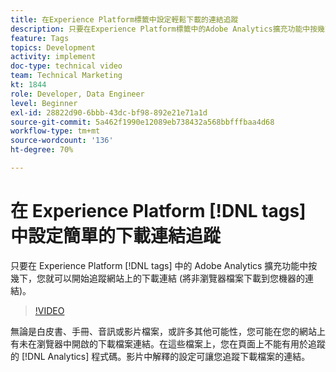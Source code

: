 ```yaml
---
title: 在Experience Platform標籤中設定輕鬆下載的連結追蹤
description: 只要在Experience Platform標籤中的Adobe Analytics擴充功能中按幾下，您就可以開始追蹤網站上的下載連結（將非瀏覽器檔案下載至電腦的連結）。
feature: Tags
topics: Development
activity: implement
doc-type: technical video
team: Technical Marketing
kt: 1844
role: Developer, Data Engineer
level: Beginner
exl-id: 28822d90-6bbb-43dc-bf98-892e21e71a1d
source-git-commit: 5a462f1990e12089eb738432a568bbfffbaa4d68
workflow-type: tm+mt
source-wordcount: '136'
ht-degree: 70%

---
```


# 在 Experience Platform [!DNL tags] 中設定簡單的下載連結追蹤

只要在 Experience Platform [!DNL tags] 中的 Adobe Analytics 擴充功能中按幾下，您就可以開始追蹤網站上的下載連結 (將非瀏覽器檔案下載到您機器的連結)。

>[!VIDEO](https://video.tv.adobe.com/v/25762/?quality=12&learn=on)

無論是白皮書、手冊、音訊或影片檔案，或許多其他可能性，您可能在您的網站上有未在瀏覽器中開啟的下載檔案連結。在這些檔案上，您在頁面上不能有用於追蹤的 [!DNL Analytics] 程式碼。影片中解釋的設定可讓您追蹤下載檔案的連結。
